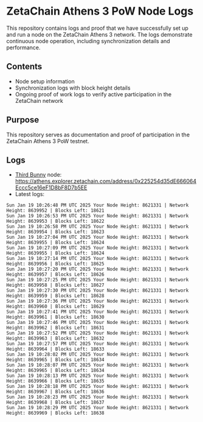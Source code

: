 # ZetaChain Athens 3 PoW Node Logs
This repository contains logs and proof that we have successfully set up and run a node on the ZetaChain Athens 3 network. The logs demonstrate continuous node operation, including synchronization details and performance.

## Contents
- Node setup information
- Synchronization logs with block height details
- Ongoing proof of work logs to verify active participation in the ZetaChain network

## Purpose
This repository serves as documentation and proof of participation in the ZetaChain Athens 3 PoW testnet.

## Logs

- [Third Bunny](https://thirdbunny.xyz/) node: https://athens.explorer.zetachain.com/address/0x225254d35dE666064Eccc5ce16eF1D8bF8D7b5EE
- Latest logs:
```
Sun Jan 19 10:26:48 PM UTC 2025 Your Node Height: 8621331 | Network Height: 8639952 | Blocks Left: 18621
Sun Jan 19 10:26:53 PM UTC 2025 Your Node Height: 8621331 | Network Height: 8639953 | Blocks Left: 18622
Sun Jan 19 10:26:58 PM UTC 2025 Your Node Height: 8621331 | Network Height: 8639954 | Blocks Left: 18623
Sun Jan 19 10:27:04 PM UTC 2025 Your Node Height: 8621331 | Network Height: 8639955 | Blocks Left: 18624
Sun Jan 19 10:27:09 PM UTC 2025 Your Node Height: 8621331 | Network Height: 8639955 | Blocks Left: 18624
Sun Jan 19 10:27:14 PM UTC 2025 Your Node Height: 8621331 | Network Height: 8639956 | Blocks Left: 18625
Sun Jan 19 10:27:20 PM UTC 2025 Your Node Height: 8621331 | Network Height: 8639957 | Blocks Left: 18626
Sun Jan 19 10:27:25 PM UTC 2025 Your Node Height: 8621331 | Network Height: 8639958 | Blocks Left: 18627
Sun Jan 19 10:27:30 PM UTC 2025 Your Node Height: 8621331 | Network Height: 8639959 | Blocks Left: 18628
Sun Jan 19 10:27:36 PM UTC 2025 Your Node Height: 8621331 | Network Height: 8639960 | Blocks Left: 18629
Sun Jan 19 10:27:41 PM UTC 2025 Your Node Height: 8621331 | Network Height: 8639961 | Blocks Left: 18630
Sun Jan 19 10:27:46 PM UTC 2025 Your Node Height: 8621331 | Network Height: 8639962 | Blocks Left: 18631
Sun Jan 19 10:27:52 PM UTC 2025 Your Node Height: 8621331 | Network Height: 8639963 | Blocks Left: 18632
Sun Jan 19 10:27:57 PM UTC 2025 Your Node Height: 8621331 | Network Height: 8639964 | Blocks Left: 18633
Sun Jan 19 10:28:02 PM UTC 2025 Your Node Height: 8621331 | Network Height: 8639965 | Blocks Left: 18634
Sun Jan 19 10:28:07 PM UTC 2025 Your Node Height: 8621331 | Network Height: 8639965 | Blocks Left: 18634
Sun Jan 19 10:28:13 PM UTC 2025 Your Node Height: 8621331 | Network Height: 8639966 | Blocks Left: 18635
Sun Jan 19 10:28:18 PM UTC 2025 Your Node Height: 8621331 | Network Height: 8639967 | Blocks Left: 18636
Sun Jan 19 10:28:23 PM UTC 2025 Your Node Height: 8621331 | Network Height: 8639968 | Blocks Left: 18637
Sun Jan 19 10:28:29 PM UTC 2025 Your Node Height: 8621331 | Network Height: 8639969 | Blocks Left: 18638
```
